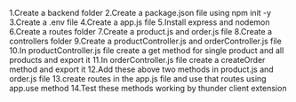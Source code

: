 1.Create a backend folder
2.Create a package.json file using npm init -y
3.Create a .env file
4.Create a app.js file
5.Install express and nodemon
6.Create a routes folder
7.Create a product.js and order.js file
8.Create a controllers folder
9.Create a productController.js and orderController.js file
10.In productController.js file create a get method for single product and all products and export it
11.In orderController.js file create a createOrder method and export it
12.Add these above two methods in product.js and order.js file
13.create routes in the app.js file and use that routes using app.use method
14.Test these methods working by thunder client extension
